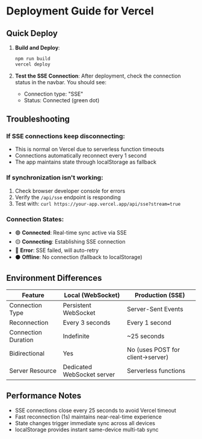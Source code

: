 # Deployment Guide for Vercel

## Quick Deploy

1. **Build and Deploy**:
   ```bash
   npm run build
   vercel deploy
   ```

2. **Test the SSE Connection**:
   After deployment, check the connection status in the navbar. You should see:
   - Connection type: "SSE" 
   - Status: Connected (green dot)

## Troubleshooting

### If SSE connections keep disconnecting:
- This is normal on Vercel due to serverless function timeouts
- Connections automatically reconnect every 1 second
- The app maintains state through localStorage as fallback

### If synchronization isn't working:
1. Check browser developer console for errors
2. Verify the `/api/sse` endpoint is responding
3. Test with: `curl https://your-app.vercel.app/api/sse?stream=true`

### Connection States:
- 🟢 **Connected**: Real-time sync active via SSE
- 🟡 **Connecting**: Establishing SSE connection
- 🔴 **Error**: SSE failed, will auto-retry
- ⚫ **Offline**: No connection (fallback to localStorage)

## Environment Differences

| Feature | Local (WebSocket) | Production (SSE) |
|---------|------------------|------------------|
| Connection Type | Persistent WebSocket | Server-Sent Events |
| Reconnection | Every 3 seconds | Every 1 second |
| Connection Duration | Indefinite | ~25 seconds |
| Bidirectional | Yes | No (uses POST for client→server) |
| Server Resource | Dedicated WebSocket server | Serverless functions |

## Performance Notes

- SSE connections close every 25 seconds to avoid Vercel timeout
- Fast reconnection (1s) maintains near-real-time experience
- State changes trigger immediate sync across all devices
- localStorage provides instant same-device multi-tab sync